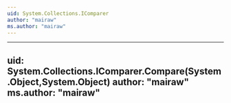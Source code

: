 ```yaml
---
uid: System.Collections.IComparer
author: "mairaw"
ms.author: "mairaw"
---
```


---
uid: System.Collections.IComparer.Compare(System.Object,System.Object)
author: "mairaw"
ms.author: "mairaw"
---
